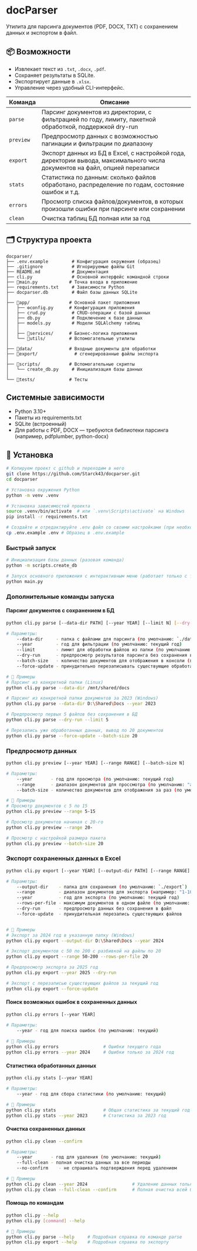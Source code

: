 # docParser

Утилита для парсинга документов (PDF, DOCX, TXT) с сохранением данных и экспортом в файл.

## 📦 Возможности
- Извлекает текст из `.txt`, `.docx`, `.pdf`.
- Сохраняет результаты в SQLite.
- Экспортирует данные в `.xlsx`.
- Управление через удобный CLI-интерфейс.

| Команда   | Описание                                                                                                                      |
|-----------|-------------------------------------------------------------------------------------------------------------------------------|
| `parse`   | Парсинг документов из директории, с фильтрацией по году, лимиту, пакетной обработкой, поддержкой dry-run                      |
| `preview` | Предпросмотр данных с возможностью пагинации и фильтрации по диапазону                                                       |
| `export`  | Экспорт данных из БД в Excel, с настройкой года, директории вывода, максимального числа документов на файл, опцией перезаписи |
| `stats`   | Статистика по данным: сколько файлов обработано, распределение по годам, состояние ошибок и т.д.                              |
| `errors`  | Просмотр списка файлов/документов, в которых произошли ошибки при парсинге или сохранении                                     |
| `clean`   | Очистка таблиц БД полная или за год                                                                                          |


## 🗂 Структура проекта
```
docparser/
├── .env.example         # Конфигурация окружения (образец)
├── .gitignore           # Игнорируемые файлы Git
├── README.md            # Документация
├── cli.py               # Основной интерфейс командной строки
├── 🚀main.py            # Точка входа в приложение
├── requirements.txt     # Зависимости Python
├── docparser.db         # Файл базы данных SQLite
│
├── 📂app/               # Основной пакет приложения
│   ├── ⚙️config.py      # Конфигурация приложения
│   ├── crud.py          # CRUD-операции с базой данных
│   ├── db.py            # Подключение к базе данных
│   ├── models.py        # Модели SQLAlchemy таблиц
│   │
│   ├── 📂services/      # Бизнес-логика приложения
│   └── 📂utils/         # Вспомогательные утилиты
│
├── 📂data/              # Входные документы для обработки
├── 📂export/              # сгенерированные файлы экспорта
│
├── 📂scripts/           # Вспомогательные скрипты
│   └── create_db.py     # Инициализация базы данных
│
└── 📂tests/             # Тесты
```

## Системные зависимости
- Python 3.10+
- Пакеты из requirements.txt
- SQLite (встроенный)
- Для работы с PDF, DOCX — требуются библиотеки парсинга (например, pdfplumber, python-docx)


## 🚀 Установка

```bash
# Копируем проект с github и переходим в него
git clone https://github.com/Starck43/docparser.git
cd docparser

# Установка окружения Python
python -m venv .venv

# Установка зависимостей проекта
source .venv/bin/activate  # или `.venv\Scripts\activate` на Windows
pip install -r requirements.txt

# Создайте и отредактируйте .env файл со своими настройками (при необходимости)
cp .env.example .env # Образец в .env.example


```

### Быстрый запуск
```bash
# Инициализация базы данных (разовая команда)
python -m scripts.create_db 

# Запуск основного приложения с интерактивным меню (работает только с текщим годом и парсит все файлы из папки)
python main.py
```

### Дополнительные команды запуска

#### Парсинг документов с сохранением в БД
```bash
python cli.py parse [--data-dir PATH] [--year YEAR] [--limit N] [--dry-run] [--batch-size N] [--force-update]

# Параметры:
    --data-dir     - папка с файлами для парсинга (по умолчанию: `./data`)
    --year         - год для фильтрации (по умолчанию: текущий год)
    --limit        - лимит для обработки файлов из папки (по умолчанию: без ограничений)
    --dry-run      - предпросмотр результатов парсинга без сохранения в БД
    --batch-size   - количество документов для отображения в консоли (по умолчанию: 10)
    --force-update - принудительно перезаписывать существующие обработанные данные

# 🔹 Примеры
# Парсинг из конкретной папки (Linux)
python cli.py parse --data-dir /mnt/shared/docs

# Парсинг из конкретной папки документов за 2023 (Windows)
python cli.py parse --data-dir D:\Shared\Docs --year 2023

# Предпросмотр первых 5 файлов без сохранения в БД
python cli.py parse --dry-run --limit 5

# Перезапись уже обработанных данных, вывод по 20 документов
python cli.py parse --force-update --batch-size 20
```

### Предпросмотр данных
```bash
python cli.py preview [--year YEAR] [--range RANGE] [--batch-size N]

# Параметры:
    --year       - год для просмотра (по умолчанию: текущий год)
    --range      - диапазон документов для проссмотра (по умолчанию: "all", например: "5-10", "5-", "-5", "10:100")
    --batch-size - количество документов для отображения за раз (по умолчанию: 10)

# 🔹 Примеры
# Просмотр документов с 5 по 15
python cli.py preview --range 5-15

# Просмотр документов начиная с 20-го
python cli.py preview --range 20-

# Просмотр с настройкой размера пакета
python cli.py preview --batch-size 20
```

### Экспорт сохраненных данных в Excel
```bash
python cli.py export [--year YEAR] [--output-dir PATH] [--range RANGE] [--rows-per-file N] [--dry-run] [--force-update]

# Параметры:
    --output-dir    - папка для сохранения (по умолчанию: `./export`)
    --range         - диапазон документов для экспорта (например: "1-100", "50-")
    --year          - год для экспорта (по умолчанию: текущий год)
    --rows-per-file - максимум документов в одном файле (по умолчанию: 100)
    --dry-run       - предпросмотр данных без сохранения в файл
    --force-update  - принудительная перезапись существующих файлов


# 🔹 Примеры
# Экспорт за 2024 год в указанную папку (Windows)
python cli.py export --output-dir D:\Shared\Docs --year 2024

# Экспорт документов с 50 по 200 с разбивкой на файлы по 20
python cli.py export --range 50-200 --rows-per-file 20

# Предпросмотр экспорта за 2025 год
python cli.py export --year 2025 --dry-run

# Экспорт с перезаписью существующих файлов за текущий год
python cli.py export --force-update
```

#### Поиск возможных ошибок в сохраненных данных
```bash
python cli.py errors [--year YEAR]

# Параметры:
    --year - год для поиска ошибок (по умолчанию: текущий)
    
# 🔹 Примеры
python cli.py errors                 # Ошибки текущего года
python cli.py errors --year 2024     # Ошибки только за 2024 год
```

#### Статистика обработанных данных
```bash
python cli.py stats [--year YEAR]

# Параметры:
    --year - год для сбора статистики (по умолчанию: текущий)

# 🔹 Примеры
python cli.py stats                  # Общая статистика за текущий год
python cli.py stats --year 2023      # Статистика за 2023 год
```

#### Очистка сохраненных данных
```bash
python cli.py clean --confirm

# Параметры:
    --year       - год для удаления (по умолчанию: текущий)
    --full-clean - полная очистка данных за все периоды
    --no-confirm    - не спрашивать подтверждения перед удалением

# 🔹 Примеры
python cli.py clean --year 2024                 # Удаление данных только за 2024 год с подтверждением действия
python cli.py clean --full-clean --confirm      # Полная очистка всей базы без подтверждения
```


#### Помощь по командам
```bash
python cli.py --help
python cli.py [command] --help

# 🔹 Примеры
python cli.py parse --help     # Подробная справка по команде parse
python cli.py export --help    # Подробная справка по экспорту
```
